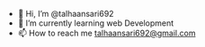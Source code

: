- 👋 Hi, I’m @talhaansari692
- 🌱 I’m currently learning web Development
- 📫 How to reach me talhaansari692@gmail.com

<!---
talhaansari692/talhaansari692 is a ✨ special ✨ repository because its `README.md` (this file) appears on your GitHub profile.
You can click the Preview link to take a look at your changes.
--->
